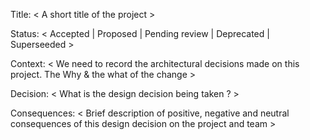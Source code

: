Title:
< A short title of the project >

Status:
< Accepted | Proposed | Pending review | Deprecated | Superseeded >

Context:
< We need to record the architectural decisions made on this project. The Why & the what of the change >

Decision:
< What is the design decision being taken ? >

Consequences:
< Brief description of positive, negative and neutral consequences of this design decision on the project and team >







